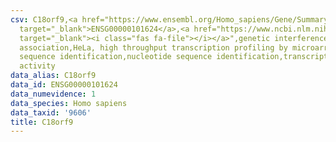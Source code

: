 ```yaml
---
csv: C18orf9,<a href="https://www.ensembl.org/Homo_sapiens/Gene/Summary?db=core;g=ENSG00000101624"
  target="_blank">ENSG00000101624</a>,<a href="https://www.ncbi.nlm.nih.gov/pubmed/17216044"
  target="_blank"><i class="fas fa-file"></i></a>",genetic interference,functional
  association,HeLa, high throughput transcription profiling by microarray,nucleotide
  sequence identification,nucleotide sequence identification,transcriptional regulation,down-regulates
  activity
data_alias: C18orf9
data_id: ENSG00000101624
data_numevidence: 1
data_species: Homo sapiens
data_taxid: '9606'
title: C18orf9
---
```

